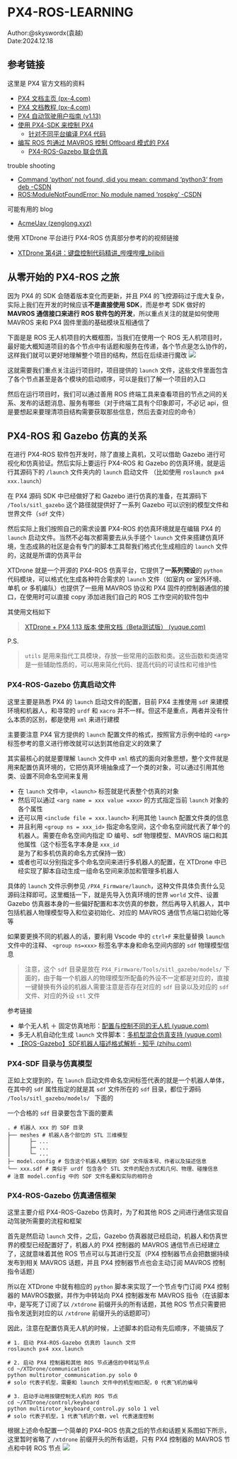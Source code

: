 # PX4-ROS-LEARNING

Author:@skyswordx(袁越)  
Date:2024.12.18

## 参考链接

这里是 PX4 官方文档的资料
- [PX4 文档主页 (px-4.com)](https://px-4.com/main/index.html)
- [PX4 文档教程 (px-4.com)](https://px-4.com/main/en/getting_started/px4_basic_concepts.html)
- [PX4 自动驾驶用户指南 (v1.13)](https://docs.px4.io/v1.13/zh/)
- [使用 PX4-SDK 来控制 PX4](https://docs.px4.io/main/zh/modules/hello_sky.html)
	- [针对不同平台编译 PX4 代码](https://docs.px4.io/main/zh/dev_setup/building_px4.html#gazebo-classic)
- [编写 ROS 包通过 MAVROS 控制 Offboard 模式的 PX4](https://docs.px4.io/main/zh/ros/mavros_offboard_cpp.html)
	- [PX4-ROS-Gazebo 联合仿真](https://docs.px4.io/main/zh/simulation/ros_interface.html)

trouble shooting
- [Command ‘python‘ not found, did you mean: command ‘python3‘ from deb -CSDN](https://blog.csdn.net/m0_66238629/article/details/128681069)
- [ROS:ModuleNotFoundError: No module named ‘rospkg‘ -CSDN](https://blog.csdn.net/qq_42995327/article/details/119357775)

可能有用的 blog
- [AcmeUav (zenglong.xyz)](http://zenglong.xyz/page/3/#blog)

使用 XTDrone 平台进行 PX4-ROS 仿真部分参考的的视频链接
- [XTDrone 第4讲：键盘控制代码精讲_哔哩哔哩_bilibili](https://www.bilibili.com/video/BV1jJ46eiEDJ/?spm_id_from=333.880.my_history.page.click&vd_source=9c85d181a345808c304a6fa2780bb4da)

## 从零开始的 PX4-ROS 之旅

因为 PX4 的 SDK 会随着版本变化而更新，并且 PX4 的飞控源码过于庞大复杂，实际上我们在开发的时候应该**不是直接使用 SDK**，而是参考 SDK 做好的 **MAVROS 通信接口来进行 ROS 软件包的开发**，所以重点关注的就是如何使用 MAVROS 来和 PX4 固件里面的基础模块互相通信了

下面是是 ROS 无人机项目的大概框图，当我们在使用一个 ROS 无人机项目时，最好能大概知道项目的各个节点中有话题和服务在传递，各个节点是怎么协作的，这样我们就可以更好地理解整个项目的结构，然后在后续进行魔改
![](assets-of-PX4-ROS-LEARNING/image-1.png)


这就需要我们重点关注运行项目时，项目提供的 `launch` 文件，这些文件里面包含了各个节点甚至是各个模块的启动顺序，可以是我们了解一个项目的入口

然后在运行项目时，我们可以通过善用 ROS 终端工具来查看项目的节点之间的关系、发布的话题消息、服务有哪些（对于终端工具有个印象即可，不必记 api，但是要想起来要理清项目结构需要获取那些信息，然后去查对应的命令）
## PX4-ROS 和 Gazebo 仿真的关系

在进行 PX4-ROS 软件包开发时，除了直接上真机，又可以借助 Gazebo 进行可视化和仿真验证。然后实际上要运行 PX4-ROS 和 Gazebo 的仿真环境，就是运行其源码下的 `/launch` 文件夹内的 `launch` 启动文件 （比如使用 `roslaunch px4 xxx.launch`）

在 PX4 源码 SDK 中已经做好了和 Gazebo 进行仿真的准备，在其源码下 `/Tools/sitl_gazebo` 这个路径就提供好了一系列 Gazebo 可以识别的模型文件和世界文件（`sdf` 文件） 

然后实际上我们按照自己的需求设置 PX4-ROS 的仿真环境就是在编辑 PX4 的 `launch` 启动文件。当然不必每次都需要去从头手搓个 `launch` 文件来搭建仿真环境，生态成熟的社区是会有专门的脚本工具帮我们格式化生成相应的 `launch` 文件的，这就是所谓的仿真平台

XTDrone 就是一个开源的 PX4-ROS 仿真平台，它提供了**一系列预设**的 `python` 代码模块，可以格式化生成各种符合需求的 `launch` 文件（如室内 or 室外环境、单机 or 多机编队）也提供了一些用 MAVROS 协议和 PX4 固件的控制器通信的接口，在使用时可以直接 copy 添加进我们自己的 ROS 工作空间的软件包中

其使用文档如下
> [XTDrone + PX4 1.13 版本 使用文档（Beta测试版） (yuque.com)](https://www.yuque.com/xtdrone/manual_cn/install_scripts)


P.S.
> `utils` 是用来指代工具模块，存放一些常用的函数和类。这些函数和类通常是一些辅助性质的，可以用来简化代码、提高代码的可读性和可维护性

### PX4-ROS-Gazebo 仿真启动文件

这里主要是熟悉 PX4 的 `launch` 启动文件的配置，目前 PX4 主推使用 `sdf` 来建模环境和机器人，和寻常的 `urdf` 和 `xacro` 并不一样。但这不是重点，两者并没有什么本质的区别，都是使用 `xml` 来进行建模

主要要注意 PX4 官方提供的 `launch` 配置文件的格式，按照官方示例中给的 `<arg>` 标签参考的意义进行修改就可以达到其他自定义的效果了

其实最核心的就是要理解 `launch` 文件中 `xml` 格式的面向对象思想，整个文件就是用来配置仿真环境的，它把仿真环境抽象成了一个类的对象，可以通过引用其他类、设置不同命名空间来复用
- 在 ` launch ` 文件中，`<launch>` 标签就是代表整个仿真的对象
- 然后可以通过 `<arg name = xxx value =xxx>` 的方式指定当前 `launch` 对象的各个属性
- 还可以用 `<include file = xxx.launch>` 利用其他 `launch` 配置文件类的信息
- 并且利用 `<group ns = xxx_id>` 指定命名空间，这个命名空间就代表了单个的机器人。需要在命名空间内指定 ID 编号、sdf 物理模型、MAVROS 端口和其他属性（这个标签名字本身是 `xxx_id` 是为了和多机仿真的命名方式保持一致）
- 或者也可以分别指定多个命名空间来进行多机器人的配置，在 XTDrone 中已经实现了脚本自动生成一组命名空间来添加和管理多机器人

具体的 `launch` 文件示例参见 `/PX4_Firmware/launch`，这种文件具体负责什么见源码注释即可。这里概括一下，就是先导入仿真环境的世界 `world` 文件、设置 Gazebo 仿真器本身的一些偏好配置和本次仿真的参数，然后再导入机器人，其中包括机器人物理模型导入和位姿初始化、对应的 MAVROS 通信节点端口初始化等等

如果要更换不同的机器人的话，要利用 Vscode 中的 `ctrl+F` 来批量替换 `launch` 文件中的注释、 `<group ns=xxx>` 标签名字本身和命名空间内部的 `sdf` 物理模型信息
> 注意，这个 `sdf` 目录是放在 `PX4_Firmware/Tools/sitl_gazebo/models/` 下面的，由于每一个机器人的物理模型所配备的外设不一定都是对应的，直接一键替换有外设的机器人需要注意是否存在对应的 `sdf` 目录以及对应的 `sdf` 文件、对应的外设 `stl` 文件


参考链接
- 单个无人机 ＋ 固定仿真地形：[配置与控制不同的无人机 (yuque.com)](https://www.yuque.com/xtdrone/manual_cn/vehicle_config)
- 多无人机自动化生成 `launch` 文件脚本：[多机型混合仿真支持 (yuque.com)](https://www.yuque.com/xtdrone/manual_cn/multi_vehicle)
- [【ROS-Gazebo】SDF机器人描述格式解析 - 知乎 (zhihu.com)](https://zhuanlan.zhihu.com/p/67470858)

### PX4-SDF 目录与仿真模型

正如上文提到的，在 `launch` 启动文件命名空间标签代表的就是一个机器人单体，在其中的 `sdf` 属性指定的就是其 `sdf` 文件所在的 `sdf` 目录，都位于源码 `/Tools/sitl_gazebo/models/ ` 下面的

一个合格的 `sdf` 目录要包含下面的要素
```shell
. # 机器人 xxx 的 SDF 目录
├── meshes # 机器人各个部位的 STL 三维模型
│      ├─ ...
│      ├─ ...
│      └─ ...
├─ model.config # 包含这个机器人模型的 SDF 文件版本号、作者以及描述信息
└── xxx.sdf # 类似于 urdf 包含各个 STL 文件的配合方式和几何、物理、碰撞信息
# 注意 model.config 中的 SDF 文件名要和实际的相符合
```

### PX4-ROS-Gazebo 仿真通信框架

这里主要介绍 PX4-ROS-Gazebo 仿真时，为了和其他 ROS 之间进行通信实现自动驾驶所需要的流程和框架

首先是然启动 `launch` 文件，之后，Gazebo 仿真器就已经启动，机器人和仿真世界的模型已经配置好了，机器人的 PX4 控制器的 MAVROS 通信节点已经建立了，这就意味着其他 ROS 节点可以与其进行交互（PX4 控制器节点会把数据持续发布到相关 MAVROS 话题，并且 PX4 控制器节点也会主动订阅 MAVROS 控制指令话题）

所以在 XTDrone 中就有相应的 `python` 脚本来实现了一个节点专门订阅 PX4 控制器的 MAVROS数据，并作为中转站向 PX4 控制器发布 MAVROS 指令（在该脚本中，是写死了订阅了以 `/xtdrone` 前缀开头的所有话题，其他 ROS 节点只需要把指令发送到对应的以 `/xtdrone` 前缀开头的话题即可）

因此，注意在配置仿真无人机的时候，上述脚本的启动有先后顺序，不能搞反了
```shell
# 1. 启动 PX4-ROS-Gazebo 仿真的 launch 文件
roslaunch px4 xxx.launch 

# 2. 启动 PX4 控制器和其他 ROS 节点通信的中转站节点
cd ~/XTDrone/communication
python multirotor_communication.py solo 0 
# solo 代表子机型，需要和 launch 文件中的机型相匹配，0 代表飞机的编号

# 3. 启动手动用按键控制无人机的 ROS 节点
cd ~/XTDrone/control/keyboard
python multirotor_keyboard_control.py solo 1 vel
# solo 代表子机型，1 代表飞机的个数，vel 代表速度控制
```

根据上述命令配置一个简单的 PX4-ROS 仿真之后的节点和话题关系图如下所示，这里暂时省略了 `/xtdrone` 前缀开头的所有话题，只有 PX4 控制器的 MAVROS 节点和中转 ROS 节点
![](assets-of-PX4-ROS-LEARNING/image-2.png)











